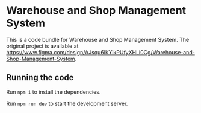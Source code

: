 
  # Warehouse and Shop Management System

  This is a code bundle for Warehouse and Shop Management System. The original project is available at https://www.figma.com/design/AJsqu6iKYikPUfyXHLi0Cg/Warehouse-and-Shop-Management-System.

  ## Running the code

  Run `npm i` to install the dependencies.

  Run `npm run dev` to start the development server.
  